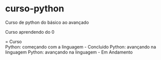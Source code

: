 # curso-python
Curso de python do básico ao avançado

Curso aprendendo do 0

= Curso    
Python: começando com a linguagem - Concluido
Python: avançando na linguagem Python: avançando na linguagem - Em Andamento
